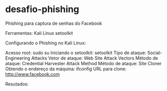 # desafio-phishing
Phishing para captura de senhas do Facebook

Ferramentas:
Kali Linux
setoolkit

Configurando o Phishing no Kali Linux:

Acesso root: sudo su
Iniciando o setoolkit: setoolkit
Tipo de ataque: Social-Engineering Attacks
Vetor de ataque: Web Site Attack Vectors
Método de ataque: Credential Harvester Attack Method 
Método de ataque: Site Cloner
Obtendo o endereço da máquina: ifconfig
URL para clone: http://www.facebook.com

Resutados:
